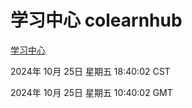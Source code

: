 # 学习中心 colearnhub
[学习中心](http://219.139.199.238:56308/colearnhub/)

2024年 10月 25日 星期五 18:40:02 CST

2024年 10月 25日 星期五 10:40:02 GMT
